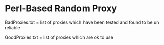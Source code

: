 Perl-Based Random Proxy
================


BadProxies.txt = list of proxies which have been tested and found to be un reliable

GoodProxies.txt = list of proxies which are ok to use
